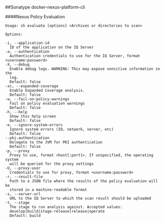 ##Sonatype docker-nexus-platform-cli

####Nexus Policy Evaluation

    Usage: sh evaluate [options] <Archives or directories to scan>

    Options:
    
    -i, --application-id
      ID of the application on the IQ Server
    -a, --authentication
      Authentication credentials to use for the IQ Server, format <username:password>
    -X, --debug
      Enable debug logs. WARNING: This may expose sensitive information in the
      log.
      Default: false
    -xc, --expanded-coverage
      Enable Expanded Coverage analysis.
      Default: false
    -w, --fail-on-policy-warnings
      Fail on policy evaluation warnings
      Default: false
    -h, --help
      Show this help screen
      Default: false
    -e, --ignore-system-errors
      Ignore system errors (IO, network, server, etc)
      Default: false
    --pki-authentication
      Delegate to the JVM for PKI authentication
      Default: false
    -p, --proxy
      Proxy to use, format <host[:port]>. If unspecified, the operating system
      will be queried for the proxy settings
    -U, --proxy-user
      Credentials to use for proxy, format <username:password>
    -r, --result-file
      Path to a JSON file where the results of the policy evaluation will be
      stored in a machine-readable format
    -s, --server-url
      URL to the IQ Server to which the scan result should be uploaded
    -t, --stage
      The stage to run analysis against. Accepted values:
      develop|build|stage-release|release|operate
      Default: build
